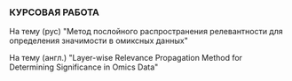 ### КУРСОВАЯ РАБОТА

На тему (рус) "Метод послойного распространения релевантности для
определения значимости в омиксных данных"

На тему (англ.) "Layer-wise Relevance Propagation Method for Determining
Significance in Omics Data"
